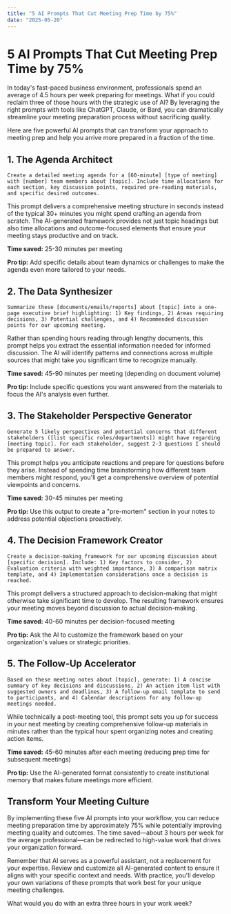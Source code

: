 ```yaml
---
title: "5 AI Prompts That Cut Meeting Prep Time by 75%"
date: "2025-05-20"
---
```


# 5 AI Prompts That Cut Meeting Prep Time by 75%

In today's fast-paced business environment, professionals spend an average of 4.5 hours per week preparing for meetings. What if you could reclaim three of those hours with the strategic use of AI? By leveraging the right prompts with tools like ChatGPT, Claude, or Bard, you can dramatically streamline your meeting preparation process without sacrificing quality.

Here are five powerful AI prompts that can transform your approach to meeting prep and help you arrive more prepared in a fraction of the time.

## 1. The Agenda Architect

```
Create a detailed meeting agenda for a [60-minute] [type of meeting] with [number] team members about [topic]. Include time allocations for each section, key discussion points, required pre-reading materials, and specific desired outcomes.
```

This prompt delivers a comprehensive meeting structure in seconds instead of the typical 30+ minutes you might spend crafting an agenda from scratch. The AI-generated framework provides not just topic headings but also time allocations and outcome-focused elements that ensure your meeting stays productive and on track.

**Time saved:** 25-30 minutes per meeting

**Pro tip:** Add specific details about team dynamics or challenges to make the agenda even more tailored to your needs.

## 2. The Data Synthesizer

```
Summarize these [documents/emails/reports] about [topic] into a one-page executive brief highlighting: 1) Key findings, 2) Areas requiring decisions, 3) Potential challenges, and 4) Recommended discussion points for our upcoming meeting.
```

Rather than spending hours reading through lengthy documents, this prompt helps you extract the essential information needed for informed discussion. The AI will identify patterns and connections across multiple sources that might take you significant time to recognize manually.

**Time saved:** 45-90 minutes per meeting (depending on document volume)

**Pro tip:** Include specific questions you want answered from the materials to focus the AI's analysis even further.

## 3. The Stakeholder Perspective Generator

```
Generate 5 likely perspectives and potential concerns that different stakeholders ([list specific roles/departments]) might have regarding [meeting topic]. For each stakeholder, suggest 2-3 questions I should be prepared to answer.
```

This prompt helps you anticipate reactions and prepare for questions before they arise. Instead of spending time brainstorming how different team members might respond, you'll get a comprehensive overview of potential viewpoints and concerns.

**Time saved:** 30-45 minutes per meeting

**Pro tip:** Use this output to create a "pre-mortem" section in your notes to address potential objections proactively.

## 4. The Decision Framework Creator

```
Create a decision-making framework for our upcoming discussion about [specific decision]. Include: 1) Key factors to consider, 2) Evaluation criteria with weighted importance, 3) A comparison matrix template, and 4) Implementation considerations once a decision is reached.
```

This prompt delivers a structured approach to decision-making that might otherwise take significant time to develop. The resulting framework ensures your meeting moves beyond discussion to actual decision-making.

**Time saved:** 40-60 minutes per decision-focused meeting

**Pro tip:** Ask the AI to customize the framework based on your organization's values or strategic priorities.

## 5. The Follow-Up Accelerator

```
Based on these meeting notes about [topic], generate: 1) A concise summary of key decisions and discussions, 2) An action item list with suggested owners and deadlines, 3) A follow-up email template to send to participants, and 4) Calendar descriptions for any follow-up meetings needed.
```

While technically a post-meeting tool, this prompt sets you up for success in your next meeting by creating comprehensive follow-up materials in minutes rather than the typical hour spent organizing notes and creating action items.

**Time saved:** 45-60 minutes after each meeting (reducing prep time for subsequent meetings)

**Pro tip:** Use the AI-generated format consistently to create institutional memory that makes future meetings more efficient.

## Transform Your Meeting Culture

By implementing these five AI prompts into your workflow, you can reduce meeting preparation time by approximately 75% while potentially improving meeting quality and outcomes. The time saved—about 3 hours per week for the average professional—can be redirected to high-value work that drives your organization forward.

Remember that AI serves as a powerful assistant, not a replacement for your expertise. Review and customize all AI-generated content to ensure it aligns with your specific context and needs. With practice, you'll develop your own variations of these prompts that work best for your unique meeting challenges.

What would you do with an extra three hours in your work week?